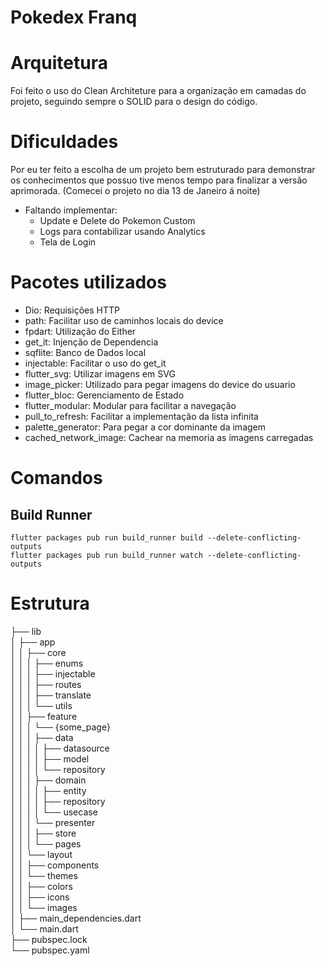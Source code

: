 # Pokedex Franq

# Arquitetura
Foi feito o uso do Clean Architeture para a organização em camadas do projeto,
seguindo sempre o SOLID para o design do código.

# Dificuldades
Por eu ter feito a escolha de um projeto bem estruturado 
para demonstrar os conhecimentos que possuo tive menos tempo
para finalizar a versão aprimorada. (Comecei o projeto no dia 13 de Janeiro á noite)

- Faltando implementar:  
    - Update e Delete do Pokemon Custom
    - Logs para contabilizar usando Analytics
    - Tela de Login

# Pacotes utilizados
- Dio: Requisições HTTP
- path: Facilitar uso de caminhos locais do device
- fpdart: Utilização do Either
- get_it: Injenção de Dependencia
- sqflite: Banco de Dados local
- injectable: Facilitar o uso do get_it
- flutter_svg: Utilizar imagens em SVG
- image_picker: Utilizado para pegar imagens do device do usuario
- flutter_bloc: Gerenciamento de Estado
- flutter_modular: Modular para facilitar a navegação
- pull_to_refresh: Facilitar a implementação da lista infinita
- palette_generator: Para pegar a cor dominante da imagem
- cached_network_image: Cachear na memoria as imagens carregadas

# Comandos
## Build Runner
```flutter packages pub run build_runner build --delete-conflicting-outputs```  
```flutter packages pub run build_runner watch --delete-conflicting-outputs```

# Estrutura

├── lib  
│   ├── app  
│   │   ├── core  
│   │   │   ├── enums  
│   │   │   ├── injectable  
│   │   │   ├── routes  
│   │   │   ├── translate  
│   │   │   └── utils  
│   │   ├── feature  
│   │   │   └── {some_page}  
│   │   │       ├── data  
│   │   │       │   ├── datasource  
│   │   │       │   ├── model  
│   │   │       │   └── repository  
│   │   │       ├── domain  
│   │   │       │   ├── entity  
│   │   │       │   ├── repository  
│   │   │       │   └── usecase  
│   │   │       └── presenter  
│   │   │           ├── store  
│   │   │           └── pages  
│   │   └── layout  
│   │       ├── components  
│   │       └── themes  
│   │           ├── colors  
│   │           ├── icons  
│   │           └── images  
│   ├── main_dependencies.dart  
│   └── main.dart  
├── pubspec.lock  
└── pubspec.yaml  
